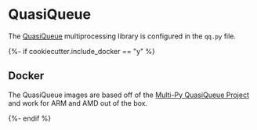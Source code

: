 # QuasiQueue

The [QuasiQueue](https://github.com/tedivm/quasiqueue) multiprocessing library is configured in the `qq.py` file.

{%- if cookiecutter.include_docker == "y" %}

## Docker

The QuasiQueue images are based off of the [Multi-Py QuasiQueue Project](https://github.com/multi-py/python-quasiqueue) and work for ARM and AMD out of the box.

{%- endif %}

